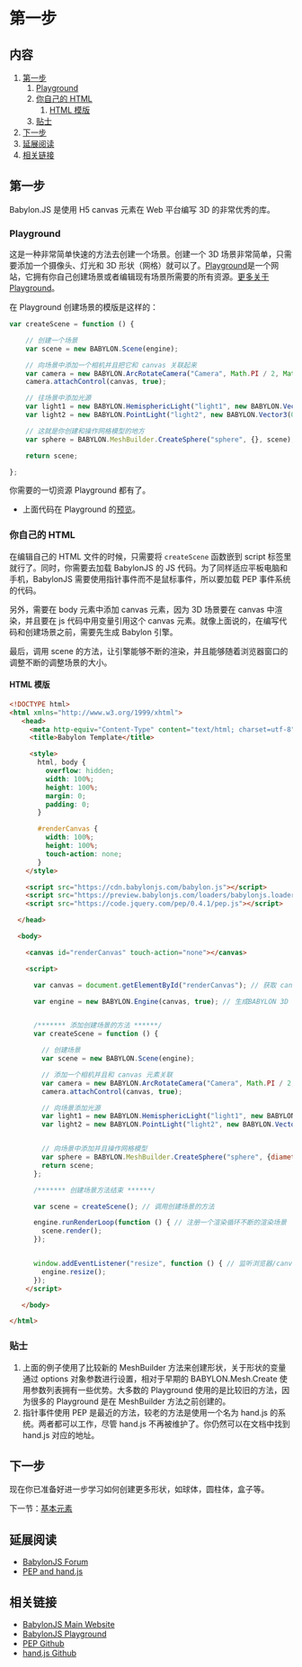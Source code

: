 # 第一步

## 内容

1. [第一步](#第一步)
   1. [Playground](#Playground)
   2. [你自己的 HTML](#你自己的-html)
      1. [HTML 模版](#html-模版)
   3. [贴士](#贴士)
2. [下一步](#下一步)
3. [延展阅读](#延展阅读)
4. [相关链接](#相关链接)

## 第一步

Babylon.JS 是使用 H5 canvas 元素在 Web 平台编写 3D 的非常优秀的库。

### Playground

这是一种非常简单快速的方法去创建一个场景。创建一个 3D 场景非常简单，只需要添加一个摄像头、灯光和 3D 形状（网格）就可以了。[Playground]是一个网站，它拥有你自己创建场景或者编辑现有场景所需要的所有资源。[更多关于 Playground](http://doc.babylonjs.com/features/Playground)。

在 Playground 创建场景的模版是这样的：

```js
var createScene = function () {

    // 创建一个场景
    var scene = new BABYLON.Scene(engine);

    // 向场景中添加一个相机并且把它和 canvas 关联起来
    var camera = new BABYLON.ArcRotateCamera("Camera", Math.PI / 2, Math.PI / 2, 2, BABYLON.Vector3.Zero(), scene);
    camera.attachControl(canvas, true);

    // 往场景中添加光源
    var light1 = new BABYLON.HemisphericLight("light1", new BABYLON.Vector3(1, 1, 0), scene);
    var light2 = new BABYLON.PointLight("light2", new BABYLON.Vector3(0, 1, -1), scene);

    // 这就是你创建和操作网格模型的地方
    var sphere = BABYLON.MeshBuilder.CreateSphere("sphere", {}, scene);

    return scene;

};
```

你需要的一切资源 Playground 都有了。

- 上面代码在 Playground 的[预览](http://www.babylonjs-playground.com/#WG9OY#1)。

### 你自己的 HTML

在编辑自己的 HTML 文件的时候，只需要将 `createScene` 函数嵌到 script 标签里就行了。同时，你需要去加载 BabylonJS 的 JS 代码。为了同样适应平板电脑和手机，BabylonJS 需要使用指针事件而不是鼠标事件，所以要加载 PEP 事件系统的代码。

另外，需要在 body 元素中添加 canvas 元素，因为 3D 场景要在 canvas 中渲染，并且要在 js 代码中用变量引用这个 canvas 元素。就像上面说的，在编写代码和创建场景之前，需要先生成 Babylon 引擎。

最后，调用 scene 的方法，让引擎能够不断的渲染，并且能够随着浏览器窗口的调整不断的调整场景的大小。

#### HTML 模版

```html
<!DOCTYPE html>
<html xmlns="http://www.w3.org/1999/xhtml">
   <head>
     <meta http-equiv="Content-Type" content="text/html; charset=utf-8"/>
     <title>Babylon Template</title>

     <style>
       html, body {
         overflow: hidden;
         width: 100%;
         height: 100%;
         margin: 0;
         padding: 0;
       }

       #renderCanvas {
         width: 100%;
         height: 100%;
         touch-action: none;
       }
    </style>

    <script src="https://cdn.babylonjs.com/babylon.js"></script>
    <script src="https://preview.babylonjs.com/loaders/babylonjs.loaders.min.js"></script>
    <script src="https://code.jquery.com/pep/0.4.1/pep.js"></script>

  </head>

  <body>

    <canvas id="renderCanvas" touch-action="none"></canvas>

    <script>

      var canvas = document.getElementById("renderCanvas"); // 获取 canvas 元素

      var engine = new BABYLON.Engine(canvas, true); // 生成BABYLON 3D 引擎


      /******* 添加创建场景的方法 ******/
      var createScene = function () {

        // 创建场景
        var scene = new BABYLON.Scene(engine);

        // 添加一个相机并且和 canvas 元素关联
        var camera = new BABYLON.ArcRotateCamera("Camera", Math.PI / 2, Math.PI / 2, 2, BABYLON.Vector3.Zero(), scene);
        camera.attachControl(canvas, true);

        // 向场景添加光源
        var light1 = new BABYLON.HemisphericLight("light1", new BABYLON.Vector3(1, 1, 0), scene);
        var light2 = new BABYLON.PointLight("light2", new BABYLON.Vector3(0, 1, -1), scene);


        // 向场景中添加并且操作网格模型
        var sphere = BABYLON.MeshBuilder.CreateSphere("sphere", {diameter:2}, scene);
        return scene;
      };

      /******* 创建场景方法结束 ******/    

      var scene = createScene(); // 调用创建场景的方法

      engine.runRenderLoop(function () { // 注册一个渲染循环不断的渲染场景
        scene.render();
      });


      window.addEventListener("resize", function () { // 监听浏览器/canvas 的 resize 事件
        engine.resize();
      });
    </script>

   </body>

</html>
```

### 贴士

1. 上面的例子使用了比较新的 MeshBuilder 方法来创建形状，关于形状的变量通过 options 对象参数进行设置，相对于早期的 BABYLON.Mesh.Create 使用参数列表拥有一些优势。大多数的 Playground 使用的是比较旧的方法，因为很多的 Playground 是在 MeshBuilder 方法之前创建的。
2. 指针事件使用 PEP 是最近的方法，较老的方法是使用一个名为 hand.js 的系统。两者都可以工作，尽管 hand.js 不再被维护了。你仍然可以在文档中找到 hand.js 对应的地址。

## 下一步

现在你已准备好进一步学习如何创建更多形状，如球体，圆柱体，盒子等。

下一节：[基本元素](./set-shapes.md)

## 延展阅读

- [BabylonJS Forum](http://www.html5gamedevs.com/forum/16-babylonjs) 
- [PEP and hand.js](http://www.html5gamedevs.com/topic/22474-how-does-babylonjs-get-pointer-events-working/#comment-127993)

## 相关链接

- [BabylonJS Main Website](http://www.babylonjs.com/) 
- [BabylonJS Playground](http://babylonjs-playground.com/) 
- [PEP Github](https://github.com/jquery/PEP) 
- [hand.js Github](https://github.com/Deltakosh/handjs)

[Playground]: http://doc.babylonjs.com/features/Playground
